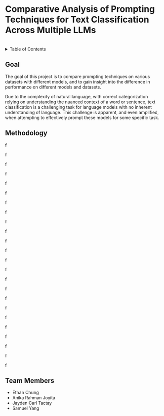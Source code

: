 # Comparative Analysis of Prompting Techniques for Text Classification Across Multiple LLMs

<br/>

<details>
  <summary>Table of Contents</summary>
  <ul>
    <li>
      <a href="#goal">Goal</a>
    </li>
    <li>
      <a href="#methodology">Methodology</a>
    </li>
    <li>
      <a href="#team-members">Team Members</a>
    </li>
  </ul>
</details>

<!--
## Table of Contents
- [Goal](#goal)
- [Methodology](#methodology)
- [Team Members](#team-members)
-->

## Goal
The goal of this project is to compare prompting techniques on various datasets with different models, and to gain insight into the difference in performance on different models and datasets.

Due to the complexity of natural language, with correct categorization relying on understanding the nuanced context of a word or sentence, text classification is a challenging task for language models with no inherent understanding of language. This challenge is apparent, and even amplified, when attempting to effectively prompt these models for some specific task.

## Methodology

f

f

f

f

f

f

f

f

f

f

f

f

f

f

f

f

f

f

f

f

f

f

f

f
## Team Members

- Ethan Chung
- Anika Rahman Joyita
- Jayden Carl Tactay
- Samuel Yang

